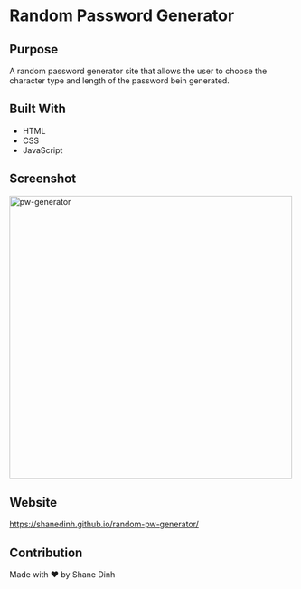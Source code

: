 # Random Password Generator

## Purpose
A random password generator site that allows the user to choose the character type and length of the password bein generated.

## Built With
* HTML
* CSS
* JavaScript

## Screenshot
<img width="500" alt="pw-generator" src="https://user-images.githubusercontent.com/104178313/169719445-7ceba01a-337c-4d8f-9134-b5ffba1561d0.png">

## Website
https://shanedinh.github.io/random-pw-generator/

## Contribution
Made with ❤️ by Shane Dinh

